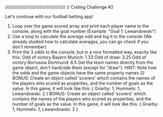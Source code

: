 ///////////////////////////////////////
// Coding Challenge #2

Let's continue with our football betting app!

1. Loop over the game.scored array and print each player name to the console, along with the goal number (Example: "Goal 1: Lewandowski")
2. Use a loop to calculate the average odd and log it to the console (We already studied how to calculate averages, you can go check if you don't remember)
3. Print the 3 odds to the console, but in a nice formatted way, exaclty like this:
   Odd of victory Bayern Munich: 1.33
   Odd of draw: 3.25
   Odd of victory Borrussia Dortmund: 6.5
   Get the team names directly from the game object, don't hardcode them (except for "draw"). HINT: Note how the odds and the game objects have the same property names 😉
   BONUS: Create an object called 'scorers' which contains the names of the players who scored as properties, and the number of goals as the value. In this game, it will look like this:
   {
   Gnarby: 1,
   Hummels: 1,
   Lewandowski: 2
   }
BONUS: Create an object called 'scorers' which contains the names of the players who scored as properties, and the number of goals as the value. In this game, it will look like this:
      {
        Gnarby: 1,
        Hummels: 1,
        Lewandowski: 2
      }
